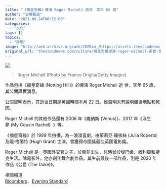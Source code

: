 ```yaml
---
title: "《摘星奇緣》導演 Roger Michell 逝世　享年 65 歲"
author: "立場報道"
date: "2021-09-24T00:12:00"
categories:
  - "文化"
tags: []
topics:
  - "訃聞"
image: "http://web.archive.org/web/2020im_/https://assets.thestandnews.com/media/photos/GettyImages-1270714233-01.jpeg"
original_url: "thestandnews.com/culture/摘星奇緣導演-roger-michell-逝世-享年-65-歲"
---
```

![](http://web.archive.org/web/2020im_/https://assets.thestandnews.com/media/photos/GettyImages-1270714233-01.jpeg)
> Roger Michell (Photo by Franco Origlia/Getty Images)

作品包括《摘星奇緣 (Notting Hill)》的導演 Roger Michell 逝 世，享年 65 歲，其公關證實消息。

公關聲明表示，其逝世日期是英國時間本月 22 日。惟聲明未有說明離世地點和死因。

Roger Michell 的其他作品還有 2006 年《維納斯 (Venus)》、2017 年《浮生夢 (My Cousin Rachel)  》等。

《摘星奇緣》於 1999 年拍攝，為一浪漫喜劇，由茱莉亞·羅拔絲 (Julia Roberts) 及曉·格蘭特 (Hugh Grant) 主演，曾獲得帝國獎最佳英國電影獎。

Roger Michell 是一英國外交官之子，於南非出生，兒時曾於黎巴嫩、敘利亞和捷克生活。除電影外，他亦創作舞台劇作品。其生前最後一部作品，則是 2020 年作品《公爵 (The Duke)》。

相關報道  
[Bloomberg](http://web.archive.org/web/20211229132640/https://www.bloomberg.com/news/articles/2021-09-23/-notting-hill-the-duke-director-roger-michell-dies-at-65)、[Evening Standard](http://web.archive.org/web/20211229132640/https://www.standard.co.uk/news/uk/roger-michell-dies-notting-hill-director-my-cousin-rachel-b956986.html)
